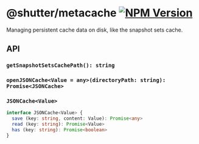 # @shutter/metacache [![NPM Version](https://img.shields.io/npm/v/@shutter/metacache.svg)](https://www.npmjs.com/package/@shutter/metacache)

Managing persistent cache data on disk, like the snapshot sets cache.

## API

### `getSnapshotSetsCachePath(): string`

### `openJSONCache<Value = any>(directoryPath: string): Promise<JSONCache>`

### `JSONCache<Value>`

```ts
interface JSONCache<Value> {
  save (key: string, content: Value): Promise<any>
  read (key: string): Promise<Value>
  has (key: string): Promise<boolean>
}
```
